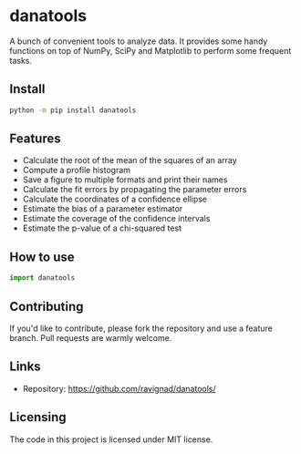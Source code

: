 # danatools

A bunch of convenient tools to analyze data. It provides some handy functions on top of NumPy, SciPy and Matplotlib to perform some frequent tasks. 

## Install

```sh
python -m pip install danatools
```

## Features
  * Calculate the root of the mean of the squares of an array
  * Compute a profile histogram
  * Save a figure to multiple formats and print their names
  * Calculate the fit errors by propagating the parameter errors
  * Calculate the coordinates of a confidence ellipse
  * Estimate the bias of a parameter estimator
  * Estimate the coverage of the confidence intervals
  * Estimate the p-value of a chi-squared test

## How to use

```py
import danatools
```

## Contributing
If you'd like to contribute, please fork the repository and use a feature
branch. Pull requests are warmly welcome.

## Links
- Repository: https://github.com/ravignad/danatools/

## Licensing
The code in this project is licensed under MIT license.

